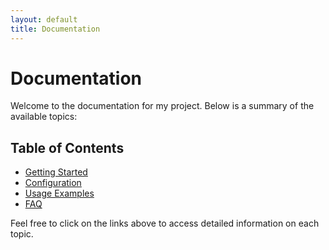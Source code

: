 ```yaml
---
layout: default
title: Documentation
---
```


# Documentation

Welcome to the documentation for my project. Below is a summary of the available topics:

## Table of Contents

- [Getting Started](getting-started.md)
- [Configuration](configuration.md)
- [Usage Examples](usage-examples.md)
- [FAQ](faq.md)

Feel free to click on the links above to access detailed information on each topic.


